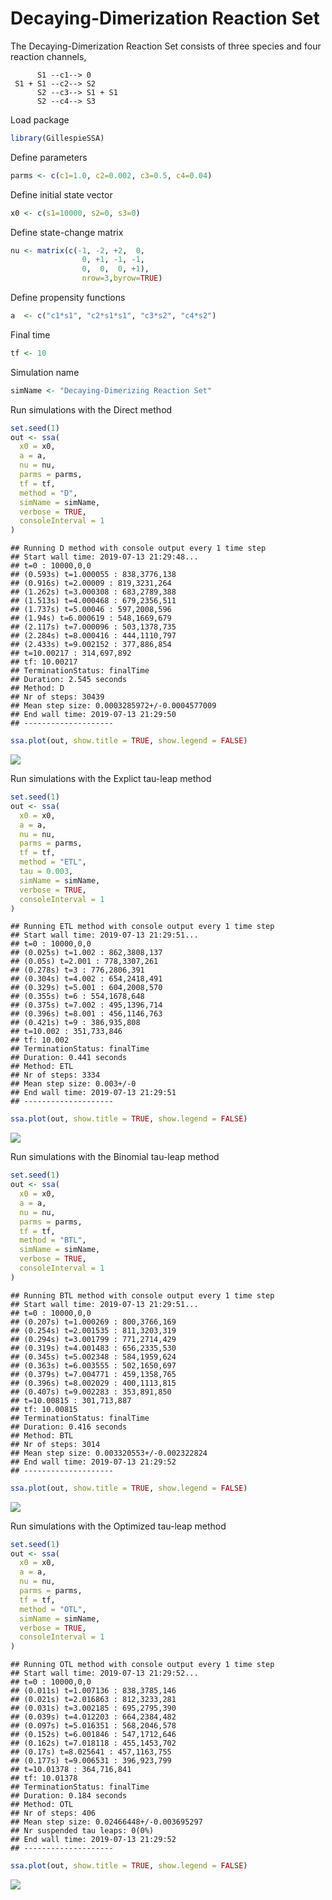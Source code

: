 Decaying-Dimerization Reaction Set
================

<!-- github markdown built using 
rmarkdown::render("vignettes/decaying_dimer.Rmd", output_format = "github_document")
-->

The Decaying-Dimerization Reaction Set consists of three species and
four reaction channels,

``` 
      S1 --c1--> 0
 S1 + S1 --c2--> S2
      S2 --c3--> S1 + S1
      S2 --c4--> S3
```

Load package

``` r
library(GillespieSSA)
```

Define parameters

``` r
parms <- c(c1=1.0, c2=0.002, c3=0.5, c4=0.04)
```

Define initial state vector

``` r
x0 <- c(s1=10000, s2=0, s3=0)
```

Define state-change matrix

``` r
nu <- matrix(c(-1, -2, +2,  0,
                0, +1, -1, -1,
                0,  0,  0, +1),
                nrow=3,byrow=TRUE)
```

Define propensity functions

``` r
a  <- c("c1*s1", "c2*s1*s1", "c3*s2", "c4*s2")
```

Final time

``` r
tf <- 10
```

Simulation name

``` r
simName <- "Decaying-Dimerizing Reaction Set"
```

Run simulations with the Direct method

``` r
set.seed(1)
out <- ssa(
  x0 = x0,
  a = a,
  nu = nu,
  parms = parms,
  tf = tf,
  method = "D",
  simName = simName,
  verbose = TRUE,
  consoleInterval = 1
) 
```

    ## Running D method with console output every 1 time step
    ## Start wall time: 2019-07-13 21:29:48...
    ## t=0 : 10000,0,0
    ## (0.593s) t=1.000055 : 838,3776,138
    ## (0.916s) t=2.00009 : 819,3231,264
    ## (1.262s) t=3.000308 : 683,2789,388
    ## (1.513s) t=4.000468 : 679,2356,511
    ## (1.737s) t=5.00046 : 597,2008,596
    ## (1.94s) t=6.000619 : 548,1669,679
    ## (2.117s) t=7.000096 : 503,1378,735
    ## (2.284s) t=8.000416 : 444,1110,797
    ## (2.433s) t=9.002152 : 377,886,854
    ## t=10.00217 : 314,697,892
    ## tf: 10.00217
    ## TerminationStatus: finalTime
    ## Duration: 2.545 seconds
    ## Method: D
    ## Nr of steps: 30439
    ## Mean step size: 0.0003285972+/-0.0004577009
    ## End wall time: 2019-07-13 21:29:50
    ## --------------------

``` r
ssa.plot(out, show.title = TRUE, show.legend = FALSE)
```

![](decaying_dimer_files/figure-gfm/direct-1.png)<!-- -->

Run simulations with the Explict tau-leap method

``` r
set.seed(1)
out <- ssa(
  x0 = x0,
  a = a,
  nu = nu,
  parms = parms,
  tf = tf,
  method = "ETL",
  tau = 0.003,
  simName = simName,
  verbose = TRUE,
  consoleInterval = 1
) 
```

    ## Running ETL method with console output every 1 time step
    ## Start wall time: 2019-07-13 21:29:51...
    ## t=0 : 10000,0,0
    ## (0.025s) t=1.002 : 862,3808,137
    ## (0.05s) t=2.001 : 778,3307,261
    ## (0.278s) t=3 : 776,2806,391
    ## (0.304s) t=4.002 : 654,2418,491
    ## (0.329s) t=5.001 : 604,2008,570
    ## (0.355s) t=6 : 554,1678,648
    ## (0.375s) t=7.002 : 495,1396,714
    ## (0.396s) t=8.001 : 456,1146,763
    ## (0.421s) t=9 : 386,935,808
    ## t=10.002 : 351,733,846
    ## tf: 10.002
    ## TerminationStatus: finalTime
    ## Duration: 0.441 seconds
    ## Method: ETL
    ## Nr of steps: 3334
    ## Mean step size: 0.003+/-0
    ## End wall time: 2019-07-13 21:29:51
    ## --------------------

``` r
ssa.plot(out, show.title = TRUE, show.legend = FALSE)
```

![](decaying_dimer_files/figure-gfm/etl-1.png)<!-- -->

Run simulations with the Binomial tau-leap method

``` r
set.seed(1)
out <- ssa(
  x0 = x0,
  a = a,
  nu = nu,
  parms = parms,
  tf = tf,
  method = "BTL",
  simName = simName,
  verbose = TRUE,
  consoleInterval = 1
) 
```

    ## Running BTL method with console output every 1 time step
    ## Start wall time: 2019-07-13 21:29:51...
    ## t=0 : 10000,0,0
    ## (0.207s) t=1.000269 : 800,3766,169
    ## (0.254s) t=2.001535 : 811,3203,319
    ## (0.294s) t=3.001799 : 771,2714,429
    ## (0.319s) t=4.001483 : 656,2335,530
    ## (0.345s) t=5.002348 : 584,1959,624
    ## (0.363s) t=6.003555 : 502,1650,697
    ## (0.379s) t=7.004771 : 459,1358,765
    ## (0.396s) t=8.002029 : 400,1113,815
    ## (0.407s) t=9.002283 : 353,891,850
    ## t=10.00815 : 301,713,887
    ## tf: 10.00815
    ## TerminationStatus: finalTime
    ## Duration: 0.416 seconds
    ## Method: BTL
    ## Nr of steps: 3014
    ## Mean step size: 0.003320553+/-0.002322824
    ## End wall time: 2019-07-13 21:29:52
    ## --------------------

``` r
ssa.plot(out, show.title = TRUE, show.legend = FALSE)
```

![](decaying_dimer_files/figure-gfm/btl-1.png)<!-- -->

Run simulations with the Optimized tau-leap method

``` r
set.seed(1)
out <- ssa(
  x0 = x0,
  a = a,
  nu = nu,
  parms = parms,
  tf = tf,
  method = "OTL",
  simName = simName,
  verbose = TRUE,
  consoleInterval = 1
) 
```

    ## Running OTL method with console output every 1 time step
    ## Start wall time: 2019-07-13 21:29:52...
    ## t=0 : 10000,0,0
    ## (0.011s) t=1.007136 : 838,3785,146
    ## (0.021s) t=2.016863 : 812,3233,281
    ## (0.031s) t=3.002185 : 695,2795,390
    ## (0.039s) t=4.012203 : 664,2384,482
    ## (0.097s) t=5.016351 : 568,2046,578
    ## (0.152s) t=6.001846 : 547,1712,646
    ## (0.162s) t=7.018118 : 455,1453,702
    ## (0.17s) t=8.025641 : 457,1163,755
    ## (0.177s) t=9.006531 : 396,923,799
    ## t=10.01378 : 364,716,841
    ## tf: 10.01378
    ## TerminationStatus: finalTime
    ## Duration: 0.184 seconds
    ## Method: OTL
    ## Nr of steps: 406
    ## Mean step size: 0.02466448+/-0.003695297
    ## Nr suspended tau leaps: 0(0%)
    ## End wall time: 2019-07-13 21:29:52
    ## --------------------

``` r
ssa.plot(out, show.title = TRUE, show.legend = FALSE)
```

![](decaying_dimer_files/figure-gfm/otl-1.png)<!-- -->
